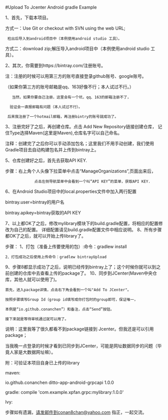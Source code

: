 #Upload  To Jcenter Android gradle Example

1、首先，下载本项目。

  方式一：Use Git or checkout with SVN using the web URL;

     检出后导入到android项目中（本例使用android studio 工具）。

  方式二：download zip;解压导入android项目中（本例使用android studio 工具）。

2、其次，你需要到https://bintray.com/注册账号。

注：注册的时候可以用第三方的账号直接登录github账号、google账号。

（如果你第三方的账号邮箱是qq、163好像不行；本人试过不行。）

       当然，如果你要自己注册，这里会有一个坑，qq、163的邮箱注册不了，

      验证会一直报邮箱有问题（本人试过不行）。

     后来我注册了一个hotmail邮箱，再注册bintry的账号就成功了。

3、注册完好了之后，再创建仓库。点击 Add New Repository链接创建仓库，
记住Type选择Maven(这里是Maven),仓库名字可以自己命名。

  注释：创建完了之后你可以手动添加包名；这里我们不用手动创建，我们使用Gradle项目去自动构建包名并上传到bintray上。

5、仓库创建好之后，首先去获取API KEY.

  步骤：右上角个人头像下拉菜单中点击“ManageOrganizations”,页面出来后，

                 点击左侧导航菜单中会看到一个叫“API KEY”的菜单，获取API KEY.

6、在Android Studio项目中的local.properties文件中加入两行配置

bintray.user=bintray的用户名

bintray.apikey=bintray获取的API KEY

7、以上都OK了之后，修改mylibrary模块下的build.gradle配置，将相应的配置修改为自己的配置。
详细配置请见build.gradle配置文件中相应说明。
8、所有步骤都OK了之后，就可以开始上传library了。

步骤：
    1、打包（准备上传要使用的包）:命令：gradlew install

    2、打包成功之后使用上传命令：gradlew bintrayUpload

9、步骤8都显示成功了之后，说明已经传到bintray上了；这个时候你就可以到之前创建的仓库中去查看上传的package了。
10、同步到JCenter(Maven中央仓库，其他人就可以使用了)。

    首先，进入package详情，点击右下角会看到一个叫"Add To JCenter"。

    按照步骤填写Group Id（group id填写成你打包时的group即可，保证唯一，

    本例是“io.github.conanchen”）和备注，点击“Send”按钮。

    接下来就是等待审核通过就可以用了。

   说明：这里我等了很久都看不到package链接到 Jcenter。但我还是可以引用package；

   当我晚一点登录的时候才看到已同步到JCenter，可能是网址数据同步的问题（毕竟人家是大数据网址嘛）。

附：可验证本项目自身已上传的library

maven:

<dependency>
  <groupId>io.github.conanchen</groupId>
  <artifactId>ditto-app-android-grpcapi</artifactId>
  <version>1.0.0</version>
</dependency>

gradle:
    compile 'com.example.xpfan.grpc:mylibrary:1.0.0'

Ivy:
    <dependency org='com.example.xpfan.grpc' name='mylibrary' rev='1.0.0'>
      <artifact name='$AID' ext='pom'></artifact>
    </dependency>

步骤如有遗漏，请发邮件到conan8chan@yahoo.com 指正，一起交流。
